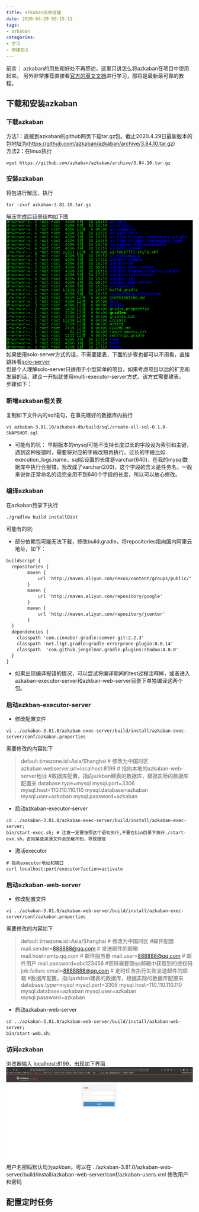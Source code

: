 ```yaml
---
title: azkaban简单搭建
date: 2020-04-29 09:15:11
tags:
- azkaban
categories:
- 学习
- 搭建相关
---
```

前言：
azkaban的用处和好处不再赘述，这里只讲怎么将azkaban在项目中使用起来。
另外非常推荐直接看[官方的英文文档](https://azkaban.readthedocs.io/en/latest/)进行学习，那将是最新最可靠的教程。
## 下载和安装azkaban  
### 下载azkaban  
方法1：直接到azkaban的github网页下载tar.gz包。截止2020.4.29日最新版本的包地址为(https://github.com/azkaban/azkaban/archive/3.84.10.tar.gz)  
方法2：在linux执行   
```shell
wget https://github.com/azkaban/azkaban/archive/3.84.10.tar.gz
```
### 安装azkaban  
将包进行解压，执行
```shell
tar -zxvf azkaban-3.81.10.tar.gz
```
解压完成后目录结构如下图  
![](https://raw.githubusercontent.com/shdvgj/shdvgj.github.io/master/2020/04/29/azkaban简单搭建/1.png)  
如果使用solo-server方式的话，不需要建表，下面的步骤也都可以不用看，直接跳转看[solo-server](https://azkaban.readthedocs.io/en/latest/getStarted.html#getting-started-with-the-solo-server)  
但是个人理解solo-server只适用于小型简单的项目，如果考虑项目以后的扩充和发展的话，建议一开始就使用multi-executor-server方式，该方式需要建表。  
步骤如下：
### 新增azkaban相关表  
复制如下文件内的sql语句，在事先建好的数据库内执行  
```shell
vi azkaban-3.81.10/azkaban-db/build/sql/create-all-sql-0.1.0-SNAPSHOT.sql
```
- 可能有的坑：
早期版本的mysql可能不支持长度过长的字段设为索引和主键，遇到这种报错时，需要将对应的字段改短再执行。过长的字段比如 execution_logs.name，sql给设置的长度是varchar(640)，在我的mysql数据库中执行会报错，我改成了varchar(200)，这个字段的含义是任务名，一般来说你正常命名的话完全用不到640个字段的长度，所以可以放心修改。  
### 编译azkaban  
在azkaban目录下执行  
```
./gradlew build installDist
```
可能有的坑:
- 部分依赖包可能无法下载，修改build.gradle，将repositories指向国内阿里云地址，如下：
```
buildscript {
  repositories {
        maven {
            url 'http://maven.aliyun.com/nexus/content/groups/public/'
        }
        maven {
            url 'http://maven.aliyun.com/repository/google'
        }
        maven {
            url 'http://maven.aliyun.com/repository/jcenter'
        }
  }
  dependencies {
    classpath 'com.cinnober.gradle:semver-git:2.2.3'
    classpath 'net.ltgt.gradle:gradle-errorprone-plugin:0.0.14'
    classpath  'com.github.jengelman.gradle.plugins:shadow:4.0.0'
  }
}
```

- 如果出现编译报错的情况，可以尝试将编译期间的test过程注释掉，或者进入azkaban-executor-server和azkban-web-server目录下单独编译这两个包。  

### 启动azkban-executor-server  
- 修改配置文件 
```
vi ../azkaban-3.81.0/azkaban-exec-server/build/install/azkaban-exec-server/conf/azkaban.properties
```
需要修改的内容如下  
> default.timezone.id=Asia/Shanghai # 修改为中国时区
azkaban.webserver.url=localhost:8199 # 指向本地的azkaban-web-server地址
#数据库配置，指向azkban建表的数据库，根据实际的数据库配置来
database.type=mysql
mysql.port=3306
mysql.host=110.110.110.110
mysql.database=azkaban
mysql.user=azkaban
mysql.password=azkaban  

- 启动azkaban-executor-server  
```shell
cd ../azkaban-3.81.0/azkaban-exec-server/build/install/azkaban-exec-server;
bin/start-exec.sh; # 注意一定要按照这个语句执行,不要在bin目录下执行./start-exe.sh，否则某些资源文件会加载不到，导致报错
```
-  激活executor
```
# 指向executor地址和端口
curl localhost:port/executor?action=activate
```

### 启动azkaban-web-server  
- 修改配置文件
```
vi ../azkaban-3.81.0/azkaban-web-server/build/install/azkaban-exec-server/conf/azkaban.properties
```
需要修改的内容如下  
> default.timezone.id=Asia/Shanghai # 修改为中国时区
#邮件配置
mail.sender=888888@qq.com # 发送邮件的邮箱
mail.host=smtp.qq.com  # 邮件服务器
mail.user=888888@qq.com # 邮件用户
mail.password=abc123456 #密码需要取qq邮箱中获取到的授权码
job.failure.email=8888888@qq.com # 定时任务执行失败发送邮件的邮箱
#数据库配置，指向azkban建表的数据库，根据实际的数据库配置来
database.type=mysql
mysql.port=3306
mysql.host=110.110.110.110
mysql.database=azkaban
mysql.user=azkaban
mysql.password=azkaban

- 启动azkaban-web-server  
```shell
cd ../azkaban-3.81.0/azkaban-web-server/build/install/azkaban-web-server;
bin/start-web.sh;
```
### 访问azkaban  
浏览器输入 localhost:8199，出现如下界面 
![](https://raw.githubusercontent.com/shdvgj/shdvgj.github.io/master/2020/04/29/azkaban简单搭建/2.png)  
用户名密码默认均为azkban，可以在 ../azkaban-3.81.0/azkaban-web-server/build/install/azkaban-web-server/conf/azkaban-users.xml 修改用户和密码  

## 配置定时任务  
